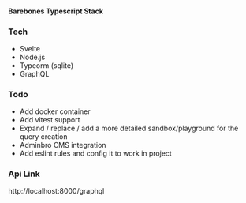 #### Barebones Typescript Stack

### Tech
* Svelte
* Node.js
* Typeorm (sqlite)
* GraphQL

### Todo
* Add docker container
* Add vitest support
* Expand / replace / add a more detailed sandbox/playground for the query creation
* Adminbro CMS integration
* Add eslint rules and config it to work in project

### Api Link
http://localhost:8000/graphql